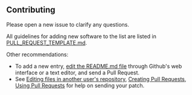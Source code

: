 ## Contributing

Please open a new issue to clarify any questions.

All guidelines for adding new software to the list are listed in [PULL_REQUEST_TEMPLATE.md](.github/PULL_REQUEST_TEMPLATE.md).

Other recommendations:

- To add a new entry, [edit the README.md file](https://github.com/Romaixn/awesome-communities/edit/main/README.md) through Github's web interface or a text editor, and send a Pull Request.
- See [Editing files in another user's repository](https://help.github.com/articles/editing-files-in-another-user-s-repository/), [Creating Pull Requests](https://help.github.com/articles/creating-a-pull-request/), [Using Pull Requests](https://help.github.com/articles/using-pull-requests/) for help on sending your patch.